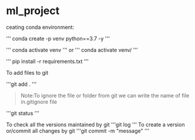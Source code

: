 # ml_project

ceating conda environment:

'''
conda create -p venv python==3.7 -y
'''

'''
conda activate venv
'''
or
'''
conda activate venv/
'''

'''
pip install -r requirements.txt
'''

To add files to git

'''git add .
'''

>Note:To ignore the file or folder from git we can write the name of file in.gitignore file

'''git status
'''

To check all the versions maintained by git
'''git log
'''
To create a version or/commit all changes by git
'''git commit -m "message"
'''
